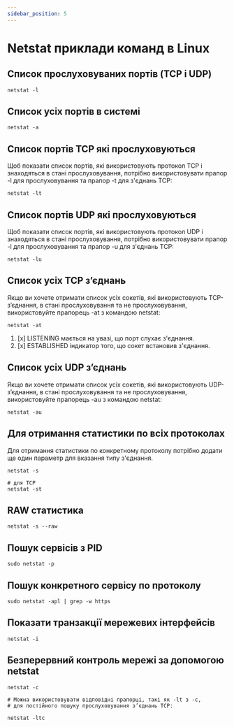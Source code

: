 ```yaml
---
sidebar_position: 5
---
```


# Netstat приклади команд в Linux

## Список прослуховуваних портів (TCP і UDP)

```shell
netstat -l
```

## Список усіх портів в системі

```shell
netstat -a
```

## Список портів TCP які прослуховуються

Щоб показати список портів, які використовують протокол TCP і знаходяться в стані прослуховування, 
потрібно використовувати прапор -l для прослуховування та прапор -t для з'єднань TCP:

```shell
netstat -lt
```

## Список портів UDP які прослуховуються

Щоб показати список портів, які використовують протокол UDP і знаходяться в стані прослуховування,
потрібно використовувати прапор -l для прослуховування та прапор -u для з'єднань TCP:

```shell
netstat -lu
```

## Список усіх TCP з’єднань 

Якщо ви хочете отримати список усіх сокетів, які використовують TCP-з’єднання, 
в стані прослуховування та не прослуховування, використовуйте прапорець -at з командою netstat:

```shell
netstat -at
```

1. [x] LISTENING мається на увазі, що порт слухає з'єднання.
2. [x] ESTABLISHED індикатор того, що сокет встановив з'єднання.

## Список усіх UDP з’єднань

Якщо ви хочете отримати список усіх сокетів, які використовують UDP-з’єднання,
в стані прослуховування та не прослуховування, використовуйте прапорець -au з командою netstat:

```shell
netstat -au
```

## Для отримання статистики по всіх протоколах

Для отримання статистики по конкретному протоколу потрібно додати ще один параметр для вказання типу з'єднання.

```shell
netstat -s

# для TCP
netstat -st
```

## RAW статистика

```shell
netstat -s --raw
```

## Пошук сервісів з PID

```shell
sudo netstat -p
```

## Пошук конкретного сервісу по протоколу

```shell
sudo netstat -apl | grep -w https
```

## Показати транзакції мережевих інтерфейсів

```shell
netstat -i
```

## Безперервний контроль мережі за допомогою netstat

```shell
netstat -c

# Можна використовувати відповідні прапорці, такі як -lt з -c, 
# для постійного пошуку прослуховування з’єднань TCP:

netstat -ltc
```